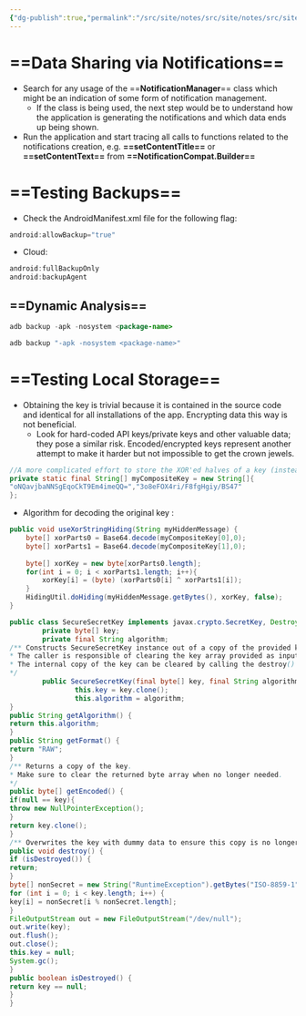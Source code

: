 ```yaml
---
{"dg-publish":true,"permalink":"/src/site/notes/src/site/notes/src/site/notes/src/site/notes/main/cs/owasp-mastg/sensitive-data/"}
---
```







# ==Data Sharing via Notifications==

- Search for any usage of the ==**NotificationManager**== class which might be an indication of some form of notification management.
    - If the class is being used, the next step would be to understand how the application is generating the notifications and which data ends up being shown.
- Run the application and start tracing all calls to functions related to the notifications creation, e.g. **==setContentTitle==** or **==setContentText==** from **==NotificationCompat.Builder==**

# ==Testing Backups==

- Check the AndroidManifest.xml file for the following flag:

```Java
android:allowBackup="true"
```

- Cloud:

```Java
android:fullBackupOnly
android:backupAgent
```

## ==Dynamic Analysis==

```Java
adb backup -apk -nosystem <package-name>

adb backup "-apk -nosystem <package-name>"
```

# ==Testing Local Storage==

- Obtaining the key is trivial because it is contained in the source code and identical for all installations of the app. Encrypting data this way is not beneficial.
    - Look for hard-coded API keys/private keys and other valuable data; they pose a similar risk. Encoded/encrypted keys represent another attempt to make it harder but not impossible to get the crown jewels.

```Java
//A more complicated effort to store the XOR'ed halves of a key (instead of the key itself)
private static final String[] myCompositeKey = new String[]{
"oNQavjbaNNSgEqoCkT9Em4imeQQ=","3o8eFOX4ri/F8fgHgiy/BS47"
};
```

- Algorithm for decoding the original key :

```Java
public void useXorStringHiding(String myHiddenMessage) {
	byte[] xorParts0 = Base64.decode(myCompositeKey[0],0);
	byte[] xorParts1 = Base64.decode(myCompositeKey[1],0);
	
	byte[] xorKey = new byte[xorParts0.length];
	for(int i = 0; i < xorParts1.length; i++){
		xorKey[i] = (byte) (xorParts0[i] ^ xorParts1[i]);
	}
	HidingUtil.doHiding(myHiddenMessage.getBytes(), xorKey, false);
}
```

```Java
public class SecureSecretKey implements javax.crypto.SecretKey, Destroyable {
		private byte[] key;
		private final String algorithm;
/** Constructs SecureSecretKey instance out of a copy of the provided key bytes.
* The caller is responsible of clearing the key array provided as input.
* The internal copy of the key can be cleared by calling the destroy() method.
*/
		public SecureSecretKey(final byte[] key, final String algorithm) {
				this.key = key.clone();
				this.algorithm = algorithm;
}
public String getAlgorithm() {
return this.algorithm;
}
public String getFormat() {
return "RAW";
}
/** Returns a copy of the key.
* Make sure to clear the returned byte array when no longer needed.
*/
public byte[] getEncoded() {
if(null == key){
throw new NullPointerException();
}
return key.clone();
}
/** Overwrites the key with dummy data to ensure this copy is no longer present in memory.*/
public void destroy() {
if (isDestroyed()) {
return;
}
byte[] nonSecret = new String("RuntimeException").getBytes("ISO-8859-1");
for (int i = 0; i < key.length; i++) {
key[i] = nonSecret[i % nonSecret.length];
}
FileOutputStream out = new FileOutputStream("/dev/null");
out.write(key);
out.flush();
out.close();
this.key = null;
System.gc();
}
public boolean isDestroyed() {
return key == null;
}
}
```